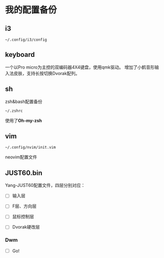 # 我的配置备份
## i3

`~/.config/i3/config` 

## keyboard

一个以Pro micro为主控的双编码器4X4键盘，使用qmk驱动。
增加了小鹤音形输入法皮肤，支持长按切换Dvorak配列。

## sh

zsh&bash配置备份

`~/.zshrc` 

使用了**Oh-my-zsh** 

## vim

`~/.config/nvim/init.vim` 

neovim配置文件

## JUST60.bin

Yang-JUST60配置文件，四层分别对应：

- [ ] 输入层
- [ ] F层、方向层
- [ ] 鼠标控制层
- [ ] Dvorak硬改层


### Dwm

- [ ] Go! 

